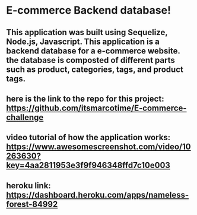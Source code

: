 # E-commerce Backend database!

## This application was built using Sequelize, Node.js, Javascript. This application is a backend database for a e-commerce website. the database is composted of different parts such as product, categories, tags, and product tags.

## here is the link to the repo for this project: https://github.com/itsmarcotime/E-commerce-challenge

## video tutorial of how the application works: https://www.awesomescreenshot.com/video/10263630?key=4aa2811953e3f9f946348ffd7c10e003

## heroku link: https://dashboard.heroku.com/apps/nameless-forest-84992
